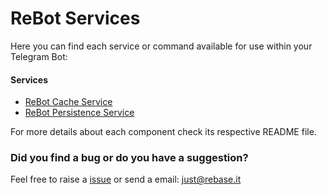 # ReBot Services

Here you can find each service or command available for use within your Telegram Bot:

#### Services

 - [ReBot Cache Service](rebot-cache-service/README.md)
 - [ReBot Persistence Service](rebot-persistence-service)


For more details about each component check its respective README file.

### Did you find a bug or do you have a suggestion?
Feel free to raise a [issue](https://github.com/rebase-it/rebot/issues/new) or send a email: just@rebase.it